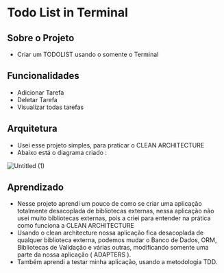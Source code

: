 # Todo List in Terminal

## Sobre o Projeto
- Criar um TODOLIST usando o somente o Terminal

## Funcionalidades
- Adicionar Tarefa
- Deletar Tarefa
- Visualizar todas tarefas

## Arquitetura
- Usei esse projeto simples, para praticar o CLEAN ARCHITECTURE
- Abaixo está o diagrama criado :

![Untitled (1)](https://user-images.githubusercontent.com/83471941/206802629-2265818c-8342-4575-b722-b96ad4c7c453.jpg)

## Aprendizado
- Nesse projeto aprendi um pouco de como se criar uma aplicação totalmente desacoplada de bibliotecas externas, nessa aplicação não usei muito bibliotecas externas, pois a criei para entender na prática como funciona a CLEAN ARCHITECTURE
- Usando o clean architecture nossa aplicação fica desacoplada de qualquer biblioteca externa,  podemos mudar o Banco de Dados, ORM, Bibliotecas de Validação e várias outras, modificando somente uma parte da nossa aplicação ( ADAPTERS ).
- Também aprendi a testar minha aplicação, usando a metodologia TDD.
